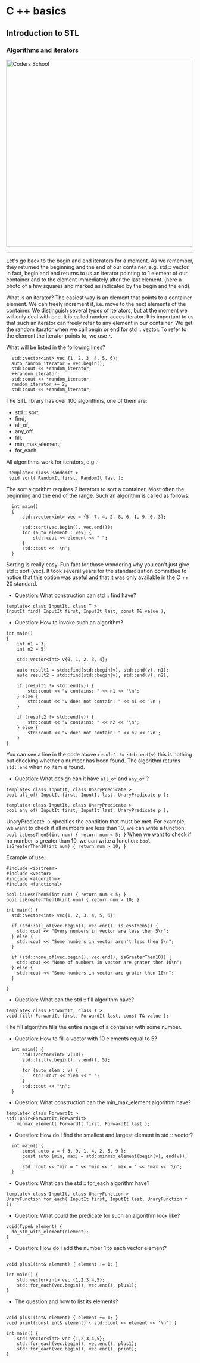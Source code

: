 <!-- .slide: data-background="#111111" -->

# C ++ basics

## Introduction to STL

### Algorithms and iterators

<a href="https://coders.school">
    <img width="500" data-src="../coders_school_logo.png" alt="Coders School" class="plain">
</a>

___

Let's go back to the begin and end iterators for a moment. As we remember, they returned the beginning and the end of our container, e.g. std :: vector.
in fact, begin and end returns to us an iterator pointing to 1 element of our container and to the element immediately after the last element. (here a photo of a few squares and marked as indicated by the begin and the end).

What is an iterator? The easiest way is an element that points to a container element. We can freely increment it, i.e. move to the next elements of the container. We distinguish several types of iterators, but at the moment we will only deal with one.
It is called random acces iterator. It is important to us that such an iterator can freely refer to any element in our container. We get the random itarator when we call begin or end for std :: vector. To refer to the element the iterator points to, we use `*`.

What will be listed in the following lines?
```
  std::vector<int> vec {1, 2, 3, 4, 5, 6};
  auto random_iterator = vec.begin();
  std::cout << *random_iterator;
  ++random_iterator;
  std::cout << *random_iterator;
  random_iterator += 2;
  std::cout << *random_iterator;
```

The STL library has over 100 algorithms, one of them are:
  * std :: sort,
  * find,
  * all_of,
  * any_off,
  * fill,
  * min_max_element;
  * for_each.
 
 All algorithms work for iterators, e.g .:
 ```
  template< class RandomIt >
  void sort( RandomIt first, RandomIt last );
```
The sort algorithm requires 2 iterators to sort a container. Most often the beginning and the end of the range. Such an algorithm is called as follows:
```
  int main()
  {
      std::vector<int> vec = {5, 7, 4, 2, 8, 6, 1, 9, 0, 3}; 

      std::sort(vec.begin(), vec.end());
      for (auto element : vev) {
          std::cout << element << " ";
      }   
      std::cout << '\n';
  }
```
Sorting is really easy. Fun fact for those wondering why you can't just give std :: sort (vec).
It took several years for the standardization committee to notice that this option was useful and that it was only available in the C ++ 20 standard.

- Question: What construction can std :: find have?

```
template< class InputIt, class T >
InputIt find( InputIt first, InputIt last, const T& value );
```

- Question: How to invoke such an algorithm?

```
int main()
{
    int n1 = 3;
    int n2 = 5;
 
    std::vector<int> v{0, 1, 2, 3, 4};
 
    auto result1 = std::find(std::begin(v), std::end(v), n1);
    auto result2 = std::find(std::begin(v), std::end(v), n2);
 
    if (result1 != std::end(v)) {
        std::cout << "v contains: " << n1 << '\n';
    } else {
        std::cout << "v does not contain: " << n1 << '\n';
    }
 
    if (result2 != std::end(v)) {
        std::cout << "v contains: " << n2 << '\n';
    } else {
        std::cout << "v does not contain: " << n2 << '\n';
    }
}
```

You can see a line in the code above `result1 != std::end(v)` this is nothing but checking whether a number has been found.
The algorithm returns `std::end` when no item is found.

- Question: What design can it have `all_of` and `any_of` ?

```
template< class InputIt, class UnaryPredicate >
bool all_of( InputIt first, InputIt last, UnaryPredicate p );
```
```
template< class InputIt, class UnaryPredicate >
bool any_of( InputIt first, InputIt last, UnaryPredicate p );
```

UnaryPredicate -> specifies the condition that must be met. For example, we want to check if all numbers are less than 10, we can write a function: `bool isLessThen5(int num) { return num < 5; }`
When we want to check if no number is greater than 10, we can write a function: `bool isGreaterThen10(int num) { return num > 10; }`

Example of use:
```
#include <iostream>
#include <vector>
#include <algorithm>
#include <functional>

bool isLessThen5(int num) { return num < 5; }
bool isGreaterThen10(int num) { return num > 10; }

int main() {
  std::vector<int> vec{1, 2, 3, 4, 5, 6};
  
  if (std::all_of(vec.begin(), vec.end(), isLessThen5)) {
    std::cout << "Every numbers in vector are less then 5\n";
  } else {
    std::cout << "Some numbers in vector aren't less then 5\n";
  }

  if (std::none_of(vec.begin(), vec.end(), isGreaterThen10)) {
    std::cout << "None of numbers in vector are grater then 10\n";
  } else {
    std::cout << "Some numbers in vector are grater then 10\n";
  }

}
```

- Question: What can the std :: fill algorithm have?
```
template< class ForwardIt, class T >
void fill( ForwardIt first, ForwardIt last, const T& value );
```

The fill algorithm fills the entire range of a container with some number.
- Question: How to fill a vector with 10 elements equal to 5?
```
  int main() {
      std::vector<int> v(10);
      std::fill(v.begin(), v.end(), 5);

      for (auto elem : v) {
          std::cout << elem << " ";
      }
      std::cout << "\n";
  }
```

- Question: What construction can the min_max_element algorithm have?
```
template< class ForwardIt >
std::pair<ForwardIt,ForwardIt>
    minmax_element( ForwardIt first, ForwardIt last );
```
- Question: How do I find the smallest and largest element in std :: vector?
```
  int main() {
      const auto v = { 3, 9, 1, 4, 2, 5, 9 };
      const auto [min, max] = std::minmax_element(begin(v), end(v));

      std::cout << "min = " << *min << ", max = " << *max << '\n';
  }
```

- Question: What can the std :: for_each algorithm have?
```
template< class InputIt, class UnaryFunction >
UnaryFunction for_each( InputIt first, InputIt last, UnaryFunction f );
```
- Question: What could the predicate for such an algorithm look like?
```
void(Type& element) {
  do_sth_with_element(element);
}
```
- Question: How do I add the number 1 to each vector element?
```

void plus1(int& element) { element += 1; }

int main() {
    std::vector<int> vec {1,2,3,4,5};
    std::for_each(vec.begin(), vec.end(), plus1);
}
```
- The question and how to list its elements?
```

void plus1(int& element) { element += 1; }
void print(const int& element) { std::cout << element << '\n'; }

int main() {
    std::vector<int> vec {1,2,3,4,5};
    std::for_each(vec.begin(), vec.end(), plus1);
    std::for_each(vec.begin(), vec.end(), print);
}
```
